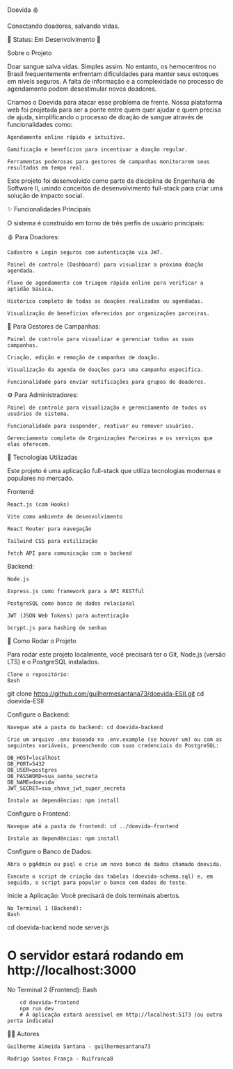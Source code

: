Doevida 🩸

Conectando doadores, salvando vidas.

📌 Status: Em Desenvolvimento 🚧

Sobre o Projeto

Doar sangue salva vidas. Simples assim. No entanto, os hemocentros no Brasil frequentemente enfrentam dificuldades para manter seus estoques em níveis seguros. A falta de informação e a complexidade no processo de agendamento podem desestimular novos doadores.

Criamos o Doevida para atacar esse problema de frente. Nossa plataforma web foi projetada para ser a ponte entre quem quer ajudar e quem precisa de ajuda, simplificando o processo de doação de sangue através de funcionalidades como:

    Agendamento online rápido e intuitivo.

    Gamificação e benefícios para incentivar a doação regular.

    Ferramentas poderosas para gestores de campanhas monitorarem seus resultados em tempo real.

Este projeto foi desenvolvido como parte da disciplina de Engenharia de Software II, unindo conceitos de desenvolvimento full-stack para criar uma solução de impacto social.

✨ Funcionalidades Principais

O sistema é construído em torno de três perfis de usuário principais:

🩸 Para Doadores:

    Cadastro e Login seguros com autenticação via JWT.

    Painel de controle (Dashboard) para visualizar a próxima doação agendada.

    Fluxo de agendamento com triagem rápida online para verificar a aptidão básica.

    Histórico completo de todas as doações realizadas ou agendadas.

    Visualização de benefícios oferecidos por organizações parceiras.

👥 Para Gestores de Campanhas:

    Painel de controle para visualizar e gerenciar todas as suas campanhas.

    Criação, edição e remoção de campanhas de doação.

    Visualização da agenda de doações para uma campanha específica.

    Funcionalidade para enviar notificações para grupos de doadores.

⚙️ Para Administradores:

    Painel de controle para visualização e gerenciamento de todos os usuários do sistema.

    Funcionalidade para suspender, reativar ou remover usuários.

    Gerenciamento completo de Organizações Parceiras e os serviços que elas oferecem.

🔧 Tecnologias Utilizadas

Este projeto é uma aplicação full-stack que utiliza tecnologias modernas e populares no mercado.

Frontend:

    React.js (com Hooks)

    Vite como ambiente de desenvolvimento

    React Router para navegação

    Tailwind CSS para estilização

    fetch API para comunicação com o backend

Backend:

    Node.js

    Express.js como framework para a API RESTful

    PostgreSQL como banco de dados relacional

    JWT (JSON Web Tokens) para autenticação

    bcrypt.js para hashing de senhas

🚀 Como Rodar o Projeto

Para rodar este projeto localmente, você precisará ter o Git, Node.js (versão LTS) e o PostgreSQL instalados.

    Clone o repositório:
    Bash

git clone https://github.com/guilhermesantana73/doevida-ESII.git
cd doevida-ESII

Configure o Backend:

    Navegue até a pasta do backend: cd doevida-backend

    Crie um arquivo .env baseado no .env.example (se houver um) ou com as seguintes variáveis, preenchendo com suas credenciais do PostgreSQL:

    DB_HOST=localhost
    DB_PORT=5432
    DB_USER=postgres
    DB_PASSWORD=sua_senha_secreta
    DB_NAME=doevida
    JWT_SECRET=sua_chave_jwt_super_secreta

    Instale as dependências: npm install

Configure o Frontend:

    Navegue até a pasta do frontend: cd ../doevida-frontend

    Instale as dependências: npm install

Configure o Banco de Dados:

    Abra o pgAdmin ou psql e crie um novo banco de dados chamado doevida.

    Execute o script de criação das tabelas (doevida-schema.sql) e, em seguida, o script para popular o banco com dados de teste.

Inicie a Aplicação:
Você precisará de dois terminais abertos.

    No Terminal 1 (Backend):
    Bash

cd doevida-backend
node server.js 
# O servidor estará rodando em http://localhost:3000

No Terminal 2 (Frontend):
Bash

        cd doevida-frontend
        npm run dev
        # A aplicação estará acessível em http://localhost:5173 (ou outra porta indicada)

👨‍💻 Autores

    Guilherme Almeida Santana - guilhermesantana73

    Rodrigo Santos França - Ruifranca8
